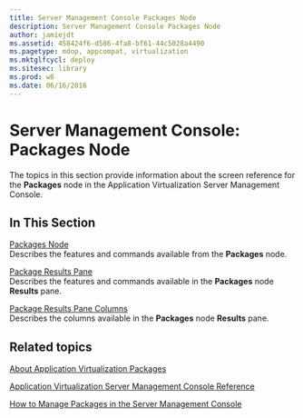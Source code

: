 ```yaml
---
title: Server Management Console Packages Node
description: Server Management Console Packages Node
author: jamiejdt
ms.assetid: 458424f6-d586-4fa8-bf61-44c5028a4490
ms.pagetype: mdop, appcompat, virtualization
ms.mktglfcycl: deploy
ms.sitesec: library
ms.prod: w8
ms.date: 06/16/2016
---
```



# Server Management Console: Packages Node


The topics in this section provide information about the screen reference for the **Packages** node in the Application Virtualization Server Management Console.

## In This Section


<a href="" id="packages-node"></a>[Packages Node](packages-node.md)  
Describes the features and commands available from the **Packages** node.

<a href="" id="package-results-pane"></a>[Package Results Pane](package-results-pane.md)  
Describes the features and commands available in the **Packages** node **Results** pane.

<a href="" id="package-results-pane-columns"></a>[Package Results Pane Columns](package-results-pane-columns.md)  
Describes the columns available in the **Packages** node **Results** pane.

## Related topics


[About Application Virtualization Packages](about-application-virtualization-packages.md)

[Application Virtualization Server Management Console Reference](application-virtualization-server-management-console-reference.md)

[How to Manage Packages in the Server Management Console](how-to-manage-packages-in-the-server-management-console.md)

 

 





